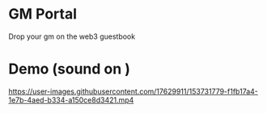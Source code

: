 # GM Portal

Drop your gm on the web3 guestbook

# Demo (sound on ) 
https://user-images.githubusercontent.com/17629911/153731779-f1fb17a4-1e7b-4aed-b334-a150ce8d3421.mp4

